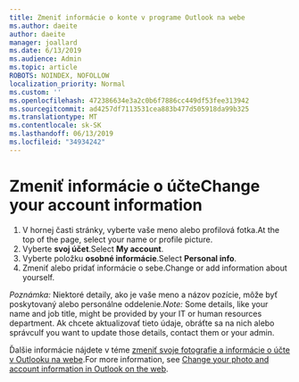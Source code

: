 ```yaml
---
title: Zmeniť informácie o konte v programe Outlook na webe
ms.author: daeite
author: daeite
manager: joallard
ms.date: 6/13/2019
ms.audience: Admin
ms.topic: article
ROBOTS: NOINDEX, NOFOLLOW
localization_priority: Normal
ms.custom: ''
ms.openlocfilehash: 472386634e3a2c0b6f7886cc449df53fee313942
ms.sourcegitcommit: ad4257df7113531cea883b477d505918da99b325
ms.translationtype: MT
ms.contentlocale: sk-SK
ms.lasthandoff: 06/13/2019
ms.locfileid: "34934242"
---
```

# <a name="change-your-account-information"></a><span data-ttu-id="47f5f-102">Zmeniť informácie o účte</span><span class="sxs-lookup"><span data-stu-id="47f5f-102">Change your account information</span></span>

1. <span data-ttu-id="47f5f-103">V hornej časti stránky, vyberte vaše meno alebo profilová fotka.</span><span class="sxs-lookup"><span data-stu-id="47f5f-103">At the top of the page, select your name or profile picture.</span></span>
1. <span data-ttu-id="47f5f-104">Vyberte **svoj účet**.</span><span class="sxs-lookup"><span data-stu-id="47f5f-104">Select **My account**.</span></span>
1. <span data-ttu-id="47f5f-105">Vyberte položku **osobné informácie**.</span><span class="sxs-lookup"><span data-stu-id="47f5f-105">Select **Personal info**.</span></span>
1. <span data-ttu-id="47f5f-106">Zmeniť alebo pridať informácie o sebe.</span><span class="sxs-lookup"><span data-stu-id="47f5f-106">Change or add information about yourself.</span></span>

<span data-ttu-id="47f5f-107">*Poznámka:* Niektoré detaily, ako je vaše meno a názov pozície, môže byť poskytovaný alebo personálne oddelenie.</span><span class="sxs-lookup"><span data-stu-id="47f5f-107">*Note:* Some details, like your name and job title, might be provided by your IT or human resources department.</span></span> <span data-ttu-id="47f5f-108">Ak chcete aktualizovať tieto údaje, obráťte sa na nich alebo správcu</span><span class="sxs-lookup"><span data-stu-id="47f5f-108">If you want to update those details, contact them or your admin.</span></span>

<span data-ttu-id="47f5f-109">Ďalšie informácie nájdete v téme [zmeniť svoje fotografie a informácie o účte v Outlooku na webe](https://support.office.com/article/b2dbb289-851d-4bed-93c3-3e136f5659ec).</span><span class="sxs-lookup"><span data-stu-id="47f5f-109">For more information, see [Change your photo and account information in Outlook on the web](https://support.office.com/article/b2dbb289-851d-4bed-93c3-3e136f5659ec).</span></span>